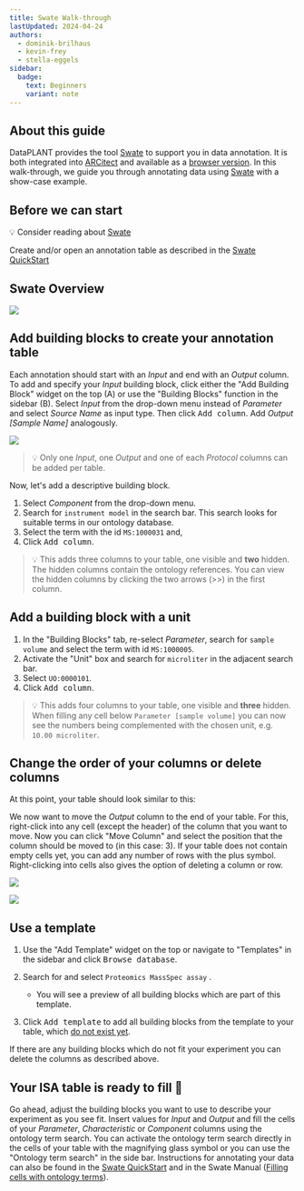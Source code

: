 ```yaml
---
title: Swate Walk-through
lastUpdated: 2024-04-24
authors: 
  - dominik-brilhaus
  - kevin-frey
  - stella-eggels
sidebar:
  badge:
    text: Beginners
    variant: note
---
```


## About this guide

DataPLANT provides the tool [Swate](../../docs/implementation/swate) to support you in data annotation. It is both integrated into [ARCitect](https://nfdi4plants.org/nfdi4plants.knowledgebase/docs/ARCitect-Manual/index.html) and available as a [browser version](https://swate-alpha.nfdi4plants.org/).
In this walk-through, we guide you through annotating data using [Swate](../../docs/implementation/swate) with a show-case example.

## Before we can start

:bulb: Consider reading about [Swate](../../docs/implementation/swate)

Create and/or open an annotation table as described in the [Swate QuickStart](../swate-quickstart)

## Swate Overview

![](@images/swate-alpha-overview01.png)

## Add building blocks to create your annotation table

Each annotation should start with an *Input* and end with an *Output* column. To add and specify your *Input* building block, click either the "Add Building Block" widget on the top (A) or use the "Building Blocks" function in the sidebar (B). Select *Input* from the drop-down menu instead of *Parameter* and select *Source Name* as input type. Then click <kbd>Add column</kbd>. Add *Output [Sample Name]* analogously.

![](@images/swate/swate-alpha-building-block-categories02.png)

> :bulb: Only one *Input*, one *Output* and one of each *Protocol* columns can be added per table.

Now, let's add a descriptive building block.
1. Select *Component* from the drop-down menu.
2. Search for `instrument model` in the search bar. This search looks for suitable terms in our ontology database.
3. Select the term with the id `MS:1000031` and, 
4. Click <kbd>Add column</kbd>.

> :bulb: This adds three columns to your table, one visible and **two** hidden. The hidden columns contain the ontology references. You can view the hidden columns by clicking the two arrows (>>) in the first column.


## Add a building block with a unit

1. In the "Building Blocks" tab, re-select *Parameter*, search for `sample volume` and select the term with id `MS:1000005`.
2. Activate the "Unit" box and search for `microliter` in the adjacent search bar.
3. Select `UO:0000101`.
4. Click <kbd>Add column</kbd>.

> :bulb: This adds four columns to your table, one visible and **three** hidden. 
When filling any cell below `Parameter [sample volume]` you can now see the numbers being complemented with the chosen unit, e.g. `10.00 microliter`.

## Change the order of your columns or delete columns

At this point, your table should look similar to this:

We now want to move the *Output* column to the end of your table. For this, right-click into any cell (except the header) of the column that you want to move. Now you can click "Move Column" and select the position that the column should be moved to (in this case: 3). If your table does not contain empty cells yet, you can add any number of rows with the plus symbol. Right-clicking into cells also gives the option of deleting a column or row.

![](@images/swate/swate-alpha-move-column1.png)

![](@images/swate/swate-alpha-move-column2.png)

## Use a template

1. Use the "Add Template" widget on the top or navigate to "Templates" in the sidebar and click <kbd>Browse database</kbd>.

2. Search for and select `Proteomics MassSpec assay` .
    - You will see a preview of all building blocks which are part of this template.
3. Click <kbd>Add template</kbd> to add all building blocks from the template to your table, which <u>do not exist yet</u>.

If there are any building blocks which do not fit your experiment you can delete the columns as described above.

## Your ISA table is ready to fill 🎉

Go ahead, adjust the building blocks you want to use to describe your experiment as you see fit. Insert values for *Input* and *Output* and fill the cells of your *Parameter*, *Characteristic* or *Component* columns using the ontology term search. You can activate the ontology term search directly in the cells of your table with the magnifying glass symbol or you can use the "Ontology term search" in the side bar. Instructions for annotating your data can also be found in the [Swate QuickStart](../swate-quickstart) and in the Swate Manual ([Filling cells with ontology terms](../term-search)).

